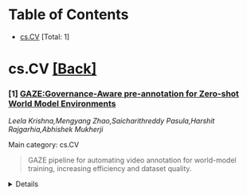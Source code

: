 <div id=toc></div>

# Table of Contents

- [cs.CV](#cs.CV) [Total: 1]


<div id='cs.CV'></div>

# cs.CV [[Back]](#toc)

### [1] [GAZE:Governance-Aware pre-annotation for Zero-shot World Model Environments](https://arxiv.org/abs/2510.14992)
*Leela Krishna,Mengyang Zhao,Saicharithreddy Pasula,Harshit Rajgarhia,Abhishek Mukherji*

Main category: cs.CV

> GAZE pipeline for automating video annotation for world-model training, increasing efficiency and dataset quality.

<details>
  <summary>Details</summary>

**Motivation:** The motivation behind this paper is the need for automated solutions for large-scale, precise annotation of multimodal datasets, essential for robust world models. This is due to the historically expensive and slow nature of manual annotation.

**Method:** The paper introduces the GAZE pipeline for converting raw, long-form video into structured, task-ready supervision for world-model training. It consists of three main stages: normalization and sharding of 360-degree videos, dense pre-annotation using a suite of AI models, and consolidation into a structured output for human validation.

**Result:** The GAZE workflow yields significant efficiency gains, saving about 19 minutes per review hour, and reduces human review volume by over 80%. The method enhances label density and consistency, incorporating privacy protections and metadata.

**Conclusion:** The paper concludes that the GAZE pipeline provides a scalable blueprint for generating high-fidelity, privacy-aware datasets for training world models, without sacrificing throughput or governance.

**Abstract:** Training robust world models requires large-scale, precisely labeled
multimodal datasets, a process historically bottlenecked by slow and expensive
manual annotation. We present a production-tested GAZE pipeline that automates
the conversion of raw, long-form video into rich, task-ready supervision for
world-model training. Our system (i) normalizes proprietary 360-degree formats
into standard views and shards them for parallel processing; (ii) applies a
suite of AI models (scene understanding, object tracking, audio transcription,
PII/NSFW/minor detection) for dense, multimodal pre-annotation; and (iii)
consolidates signals into a structured output specification for rapid human
validation.
  The GAZE workflow demonstrably yields efficiency gains (~19 minutes saved per
review hour) and reduces human review volume by >80% through conservative
auto-skipping of low-salience segments. By increasing label density and
consistency while integrating privacy safeguards and chain-of-custody metadata,
our method generates high-fidelity, privacy-aware datasets directly consumable
for learning cross-modal dynamics and action-conditioned prediction. We detail
our orchestration, model choices, and data dictionary to provide a scalable
blueprint for generating high-quality world model training data without
sacrificing throughput or governance.

</details>
